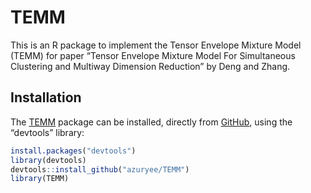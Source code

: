 
<!-- README.md is generated from README.Rmd. Please edit that file -->

TEMM
====

<!-- badges: start -->
<!-- badges: end -->

This is an R package to implement the Tensor Envelope Mixture Model
(TEMM) for paper “Tensor Envelope Mixture Model For Simultaneous
Clustering and Multiway Dimension Reduction” by Deng and Zhang.

Installation
------------

The [TEMM](#temm) package can be installed, directly from
[GitHub](https://github.com/), using the “devtools” library:

``` r
install.packages("devtools")
library(devtools)
devtools::install_github("azuryee/TEMM")
library(TEMM)
```
